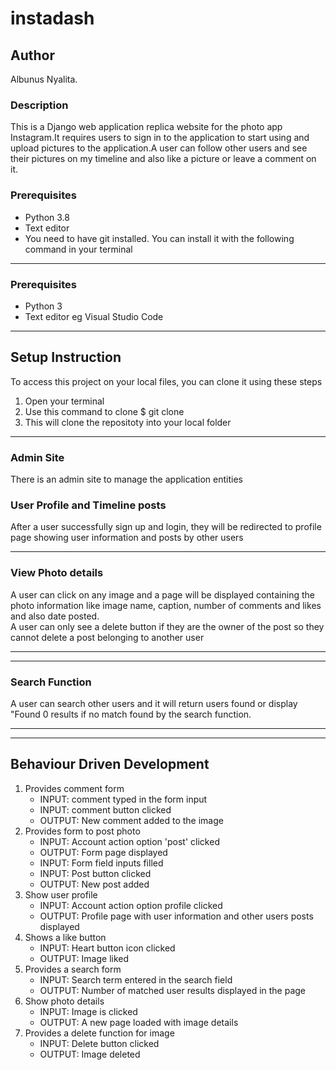 # instadash
## Author
Albunus Nyalita.
### Description
This is a Django web application replica website for the photo app Instagram.It requires users to sign in to the application to start using and upload pictures to the application.A user can follow other users and see their pictures on my timeline and also like a picture or leave a comment on it.
### Prerequisites
* Python 3.8
* Text editor 
* You need to have git installed. You can install it with the following command in your terminal
* *****
 ### Prerequisites
* Python 3
* Text editor eg Visual Studio Code
* *****
## Setup Instruction
To access this project on your local files, you can clone it using these steps
1. Open your terminal
1. Use this command to clone $ git clone 
1. This will clone the repositoty into your local folder
*****
### Admin Site
There is an admin site to manage the application entities
### User Profile and Timeline posts
After a user successfully sign up and login, they will be redirected to profile page showing user information and posts by other users

*****
### View Photo details
A user can click on any image and a page will be displayed containing the photo information like image name, caption, number of comments and likes and also date posted.  
A user can only see a delete button if they are the owner of the post so they cannot delete a post belonging to another user
*****

*****
### Search Function
A user can search other users and it will return users found or display "Found 0 results if no match found by the search function.
*****
*****
## Behaviour Driven Development
1. Provides comment form
   - INPUT: comment typed in the form input
   - INPUT: comment button clicked
   - OUTPUT: New comment added to the image
1. Provides form to post photo 
   - INPUT: Account action option 'post' clicked
   - OUTPUT: Form page displayed
   - INPUT: Form field inputs filled
   - INPUT: Post button clicked
   - OUTPUT: New post added
1. Show user profile 
   - INPUT: Account action option profile clicked
   - OUTPUT: Profile page with user information and other users posts displayed
1. Shows a like button
   - INPUT: Heart  button icon clicked
   - OUTPUT: Image liked
1. Provides a search form
   - INPUT: Search term entered in the search field
   - OUTPUT: Number of matched user results displayed in the page
1. Show photo details
   - INPUT: Image is clicked
   - OUTPUT: A new page loaded with image details
1. Provides a delete function for image
   - INPUT: Delete button clicked
   - OUTPUT: Image deleted
